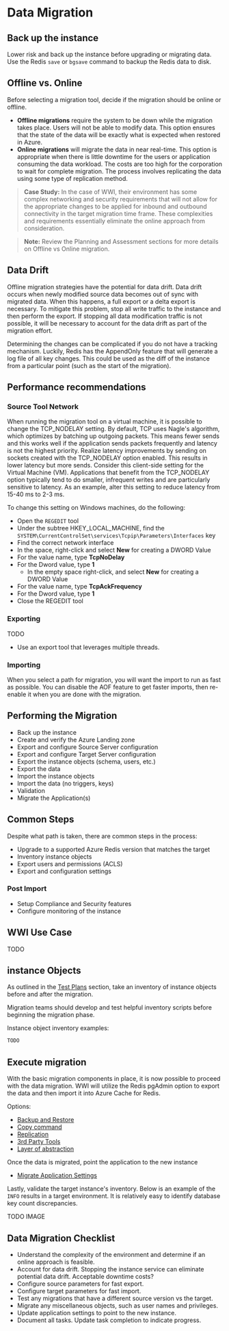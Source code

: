 # Data Migration

## Back up the instance

Lower risk and back up the instance before upgrading or migrating data. Use the Redis `save` or `bgsave` command to backup the Redis data to disk.

## Offline vs. Online

Before selecting a migration tool, decide if the migration should be online or offline.

- **Offline migrations** require the system to be down while the migration takes place. Users will not be able to modify data. This option ensures that the state of the data will be exactly what is expected when restored in Azure.
- **Online migrations** will migrate the data in near real-time. This option is appropriate when there is little downtime for the users or application consuming the data workload. The costs are too high for the corporation to wait for complete migration. The process involves replicating the data using some type of replication method.

> **Case Study:** In the case of WWI, their environment has some complex networking and security requirements that will not allow for the appropriate changes to be applied for inbound and outbound connectivity in the target migration time frame. These complexities and requirements essentially eliminate the online approach from consideration.

> **Note:** Review the Planning and Assessment sections for more details on Offline vs Online migration.

## Data Drift

Offline migration strategies have the potential for data drift. Data drift occurs when newly modified source data becomes out of sync with migrated data. When this happens, a full export or a delta export is necessary. To mitigate this problem, stop all write traffic to the instance and then perform the export. If stopping all data modification traffic is not possible, it will be necessary to account for the data drift as part of the migration effort.

Determining the changes can be complicated if you do not have a tracking mechanism.  Luckily, Redis has the AppendOnly feature that will generate a log file of all key changes.  This could be used as the diff of the instance from a particular point (such as the start of the migration).

## Performance recommendations

### Source Tool Network

When running the migration tool on a virtual machine, it is possible to change the TCP_NODELAY setting. By default, TCP uses Nagle's algorithm, which optimizes by batching up outgoing packets. This means fewer sends and this works well if the application sends packets frequently and latency is not the highest priority. Realize latency improvements by sending on sockets created with the TCP_NODELAY option enabled. This results in lower latency but more sends. Consider this client-side setting for the Virtual Machine (VM). Applications that benefit from the TCP_NODELAY option typically tend to do smaller, infrequent writes and are particularly sensitive to latency. As an example, alter this setting to reduce latency from 15-40 ms to 2-3 ms.

To change this setting on Windows machines, do the following:

- Open the `REGEDIT` tool
- Under the subtree HKEY_LOCAL_MACHINE, find the `SYSTEM\CurrentControlSet\services\Tcpip\Parameters\Interfaces` key
- Find the correct network interface
- In the space, right-click and select **New** for creating a DWORD Value
- For the value name, type **TcpNoDelay**
- For the Dword value, type **1**
  - In the empty space right-click, and select **New** for creating a DWORD Value
- For the value name, type **TcpAckFrequency**
- For the Dword value, type **1**
- Close the REGEDIT tool

### Exporting

TODO
- Use an export tool that leverages multiple threads.

### Importing

When you select a path for migration, you will want the import to run as fast as possible. You can disable the AOF feature to get faster imports, then re-enable it when you are done with the migration.

## Performing the Migration

- Back up the instance
- Create and verify the Azure Landing zone
- Export and configure Source Server configuration
- Export and configure Target Server configuration
- Export the instance objects (schema, users, etc.)
- Export the data
- Import the instance objects
- Import the data (no triggers, keys)
- Validation
- Migrate the Application(s)

## Common Steps

Despite what path is taken, there are common steps in the process:

- Upgrade to a supported Azure Redis version that matches the target
- Inventory instance objects
- Export users and permissions (ACLS)
- Export and configuration settings

### Post Import

- Setup Compliance and Security features
- Configure monitoring of the instance

## WWI Use Case

TODO

## instance Objects

As outlined in the [Test Plans](../02_PreMigration/04_TestPlans.md) section, take an inventory of instance objects before and after the migration.  

Migration teams should develop and test helpful inventory scripts before beginning the migration phase.

Instance object inventory examples:

```powershell
TODO
```

## Execute migration

With the basic migration components in place, it is now possible to proceed with the data migration. WWI will utilize the Redis pgAdmin option to export the data and then import it into Azure Cache for Redis.  

Options:

- [Backup and Restore](./01.01_DataMigration_BackupRestore.md)
- [Copy command](./01.02_DataMigration_Copy.md)
- [Replication](./01.03_DataMigration_Replication.md)
- [3rd Party Tools](./01.04_DataMigration_Tools.md)
- [Layer of abstraction](./01.05_DataMigration_Abstraction.md)

Once the data is migrated, point the application to the new instance

- [Migrate Application Settings](./02_DataMigration_AppSettings.md)

Lastly, validate the target instance's inventory. Below is an example of the `INFO` results in a target environment. It is relatively easy to identify database key count discrepancies.

TODO IMAGE

## Data Migration Checklist

- Understand the complexity of the environment and determine if an online approach is feasible.
- Account for data drift. Stopping the instance service can eliminate potential data drift. Acceptable downtime costs?
- Configure source parameters for fast export.
- Configure target parameters for fast import.
- Test any migrations that have a different source version vs the target.
- Migrate any miscellaneous objects, such as user names and privileges.
- Update application settings to point to the new instance.
- Document all tasks. Update task completion to indicate progress.

